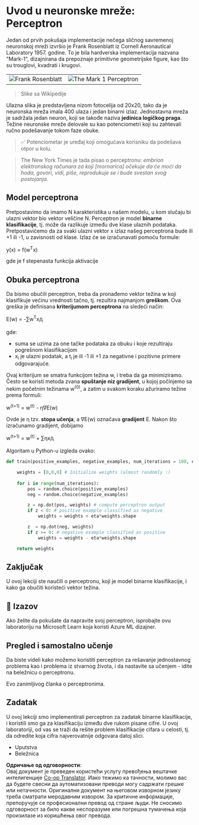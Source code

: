 <!--
CO_OP_TRANSLATOR_METADATA:
{
  "original_hash": "59021c5f419d3feda19075910a74280a",
  "translation_date": "2025-05-20T06:44:12+00:00",
  "source_file": "15-rag-and-vector-databases/data/perceptron.md",
  "language_code": "sr"
}
-->
# Uvod u neuronske mreže: Perceptron

Jedan od prvih pokušaja implementacije nečega sličnog savremenoj neuronskoj mreži izvršio je Frank Rosenblatt iz Cornell Aeronautical Laboratory 1957. godine. To je bila hardverska implementacija nazvana "Mark-1", dizajnirana da prepoznaje primitivne geometrijske figure, kao što su trouglovi, kvadrati i krugovi.

|      |      |
|--------------|-----------|
|<img src='images/Rosenblatt-wikipedia.jpg' alt='Frank Rosenblatt'/> | <img src='images/Mark_I_perceptron_wikipedia.jpg' alt='The Mark 1 Perceptron' />|

> Slike sa Wikipedije

Ulazna slika je predstavljena nizom fotocelija od 20x20, tako da je neuronska mreža imala 400 ulaza i jedan binarni izlaz. Jednostavna mreža je sadržala jedan neuron, koji se takođe naziva **jedinica logičkog praga**. Težine neuronske mreže delovale su kao potenciometri koji su zahtevali ručno podešavanje tokom faze obuke.

> ✅ Potenciometar je uređaj koji omogućava korisniku da podešava otpor u kolu.

> The New York Times je tada pisao o perceptronu: *embrion elektronskog računara za koji [mornarica] očekuje da će moći da hoda, govori, vidi, piše, reprodukuje se i bude svestan svog postojanja.*

## Model perceptrona

Pretpostavimo da imamo N karakteristika u našem modelu, u kom slučaju bi ulazni vektor bio vektor veličine N. Perceptron je model **binarne klasifikacije**, tj. može da razlikuje između dve klase ulaznih podataka. Pretpostavićemo da za svaki ulazni vektor x izlaz našeg perceptrona bude ili +1 ili -1, u zavisnosti od klase. Izlaz će se izračunavati pomoću formule:

y(x) = f(w<sup>T</sup>x)

gde je f stepenasta funkcija aktivacije

## Obuka perceptrona

Da bismo obučili perceptron, treba da pronađemo vektor težina w koji klasifikuje većinu vrednosti tačno, tj. rezultira najmanjom **greškom**. Ova greška je definisana **kriterijumom perceptrona** na sledeći način:

E(w) = -∑w<sup>T</sup>x<sub>i</sub>t<sub>i</sub>

gde:

* suma se uzima za one tačke podataka za obuku i koje rezultiraju pogrešnom klasifikacijom
* x<sub>i</sub> je ulazni podatak, a t<sub>i</sub> je ili -1 ili +1 za negativne i pozitivne primere odgovarajuće.

Ovaj kriterijum se smatra funkcijom težina w, i treba da ga minimiziramo. Često se koristi metoda zvana **spuštanje niz gradijent**, u kojoj počinjemo sa nekim početnim težinama w<sup>(0)</sup>, a zatim u svakom koraku ažuriramo težine prema formuli:

w<sup>(t+1)</sup> = w<sup>(t)</sup> - η∇E(w)

Ovde je η tzv. **stopa učenja**, a ∇E(w) označava **gradijent** E. Nakon što izračunamo gradijent, dobijamo

w<sup>(t+1)</sup> = w<sup>(t)</sup> + ∑ηx<sub>i</sub>t<sub>i</sub>

Algoritam u Python-u izgleda ovako:

```python
def train(positive_examples, negative_examples, num_iterations = 100, eta = 1):

    weights = [0,0,0] # Initialize weights (almost randomly :)
        
    for i in range(num_iterations):
        pos = random.choice(positive_examples)
        neg = random.choice(negative_examples)

        z = np.dot(pos, weights) # compute perceptron output
        if z < 0: # positive example classified as negative
            weights = weights + eta*weights.shape

        z  = np.dot(neg, weights)
        if z >= 0: # negative example classified as positive
            weights = weights - eta*weights.shape

    return weights
```

## Zaključak

U ovoj lekciji ste naučili o perceptronu, koji je model binarne klasifikacije, i kako ga obučiti koristeći vektor težina.

## 🚀 Izazov

Ako želite da pokušate da napravite svoj perceptron, isprobajte ovu laboratoriju na Microsoft Learn koja koristi Azure ML dizajner.

## Pregled i samostalno učenje

Da biste videli kako možemo koristiti perceptron za rešavanje jednostavnog problema kao i problema iz stvarnog života, i da nastavite sa učenjem - idite na beležnicu o perceptronu.

Evo zanimljivog članka o perceptronima.

## Zadatak

U ovoj lekciji smo implementirali perceptron za zadatak binarne klasifikacije, i koristili smo ga za klasifikaciju između dve rukom pisane cifre. U ovoj laboratoriji, od vas se traži da rešite problem klasifikacije cifara u celosti, tj. da odredite koja cifra najverovatnije odgovara datoj slici.

* Uputstva
* Beležnica

**Одричање од одговорности**:  
Овај документ је преведен користећи услугу превођења вештачке интелигенције [Co-op Translator](https://github.com/Azure/co-op-translator). Иако тежимо ка тачности, молимо вас да будете свесни да аутоматизовани преводи могу садржати грешке или нетачности. Оригинални документ на његовом изворном језику треба сматрати меродавним извором. За критичне информације, препоручује се професионални превод од стране људи. Не сносимо одговорност за било какве неспоразуме или погрешна тумачења која произилазе из коришћења овог превода.